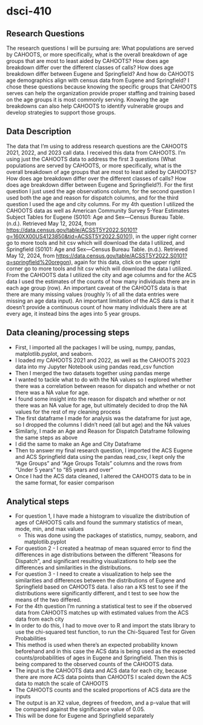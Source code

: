# dsci-410

## Research Questions

The research questions I will be pursuing are: What populations are served by CAHOOTS, or more specifically, what is the overall breakdown of age groups that are most to least aided by CAHOOTS? How does age breakdown differ over the different classes of calls? How does age breakdown differ between Eugene and Springfield? And how do CAHOOTS age demographics align with census data from Eugene and Springfield? I chose these questions because knowing the specific groups that CAHOOTS serves can help the organization provide proper staffing and training based on the age groups it is most commonly serving. Knowing the age breakdowns can also help CAHOOTS to identify vulnerable groups and develop strategies to support those groups. 

## Data Description

The data that I’m using to address research questions are the CAHOOTS 2021, 2022, and 2023 call data. I received this data from CAHOOTS. I’m using just the CAHOOTS data to address the first 3 questions (What populations are served by CAHOOTS, or more specifically, what is the overall breakdown of age groups that are most to least aided by CAHOOTS? How does age breakdown differ over the different classes of calls? How does age breakdown differ between Eugene and Springfield?). For the first question I just used the age observations column, for the second question I used both the age and reason for dispatch columns, and for the third question I used the age and city columns. For my 4th question I utilized the CAHOOTS data as well as American Community Survey 5-Year Estimates Subject Tables for Eugene (S0101: Age and Sex—Census Bureau Table. (n.d.). Retrieved May 12, 2024, from https://data.census.gov/table/ACSST5Y2022.S0101?g=160XX00US4123850&tid=ACSST5Y2022.S0101), in the upper right corner go to more tools and hit csv which will download the data I utilized, and Springfield (S0101: Age and Sex—Census Bureau Table. (n.d.). Retrieved May 12, 2024, from https://data.census.gov/table/ACSST5Y2022.S0101?q=springfield%20oregon), again for this data, click on the upper right corner go to more tools and hit csv which will download the data I utilized. From the CAHOOTS data I utilized the city and age columns and for the ACS data I used the estimates of the counts of how many individuals there are in each age group (row). An important caveat of the CAHOOTS data is that there are many missing values (roughly ½ of all the data entries were missing an age data input). An important limitation of the ACS data is that it doesn’t provide a continuous count of how many individuals there are at every age, it instead bins the ages into 5 year groups.

## Data cleaning/processing steps

- First, I imported all the packages I will be using, numpy, pandas, matplotlib.pyplot, and seaborn. 
- I loaded my CAHOOTS 2021 and 2022, as well as the CAHOOTS 2023 data into my Jupyter Notebook using pandas read_csv function
- Then I merged the two datasets together using pandas merge
- I wanted to tackle what to do with the NA values so I explored whether there was a correlation between reason for dispatch and whether or not there was a NA value for age.
- I found some insight into the reason for dispatch and whether or not there was an NA value for age, but ultimately decided to drop the NA values for the rest of my cleaning process
- The first dataframe I made for analysis was the dataframe for just age, so I dropped the columns I didn’t need (all but age) and the NA values
- Similarly, I made an Age and Reason for Dispatch Dataframe following the same steps as above
- I did the same to make an Age and City Dataframe 
- Then to answer my final research question, I imported the ACS Eugene and ACS Springfield data using the pandas read_csv, I kept only the “Age Groups” and “Age Groups Totals” columns and the rows from “Under 5 years” to “85 years and over” 
- Once I had the ACS data cleaned, I altered the CAHOOTS data to be in the same format, for easier comparison 

## Analytical steps
- For question 1, I have made a histogram to visualize the distribution of ages of CAHOOTS calls and found the summary statistics of mean, mode, min, and max values
     - This was done using the packages of statistics, numpy, seaborn, and matplotlib.pyplot
- For question 2 - I created a heatmap of mean squared error to find the differences in age distributions between the different "Reasons for Dispatch", and significant resulting visualizations to help see the differences and similarities in the distributions.
- For question 3 - I need to create a visualization to help see the similarities and differences between the distributions of Eugene and Springfield based on CAHOOTS data. I also ran a KS test to see if the distributions were significantly different, and t test to see how the means of the two differed.
- For the 4th question I’m running a statistical test to see if the observed data from CAHOOTS matches up with estimated values from the ACS data from each city 
- In order to do this, I had to move over to R and import the stats library to use the chi-squared test function, to run the Chi-Squared Test for Given Probabilities
- This method is used when there’s an expected probability known beforehand and in this case the ACS data is being used as the expected counts/probabilities of ages in Eugene and Springfield. Then this is being compared to the observed counts of the CAHOOTS data. 
- The input is the CAHOOTS data and ACS data for each city, because there are more ACS data points than CAHOOTS I scaled down the ACS data to match the scale of CAHOOTS
- The CAHOOTS counts and the scaled proportions of ACS data are the inputs
- The output is an X2 value, degrees of freedom, and a p-value that will be compared against the significance value of 0.05. 
- This will be done for Eugene and Springfield separately 



